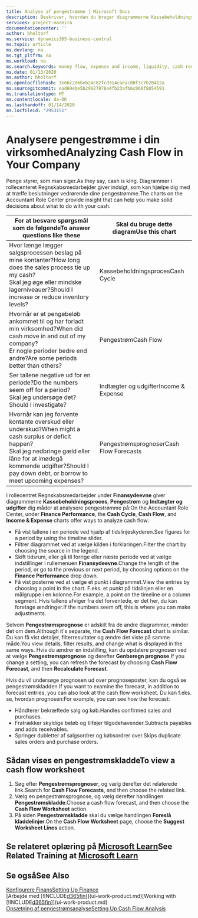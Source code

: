 ```yaml
---
title: Analyse af pengestrømme | Microsoft Docs
description: Beskriver, hvordan du bruger diagrammerne Kassebeholdningsproces, Indtægter og udgifter, Pengestrøm og Pengestrømsprognose til at analysere tidligere og fremtidige pengestrømme til og fra din virksomhed.
services: project-madeira
documentationcenter: ''
author: bholtorf
ms.service: dynamics365-business-central
ms.topic: article
ms.devlang: na
ms.tgt_pltfrm: na
ms.workload: na
ms.search.keywords: money flow, expense and income, liquidity, cash receipts minus cash payments, Cartera
ms.date: 01/13/2020
ms.author: bholtorf
ms.openlocfilehash: 3e66c2d6beb24c82fcd314caeac00f3c7b20412a
ms.sourcegitcommit: ead69ebe5b29927876a4fb23afb6c066f8854591
ms.translationtype: HT
ms.contentlocale: da-DK
ms.lasthandoff: 01/14/2020
ms.locfileid: "2953151"
---
```

# <a name="analyzing-cash-flow-in-your-company"></a><span data-ttu-id="e71c2-103">Analysere pengestrømme i din virksomhed</span><span class="sxs-lookup"><span data-stu-id="e71c2-103">Analyzing Cash Flow in Your Company</span></span>
<span data-ttu-id="e71c2-104">Penge styrer, som man siger.</span><span class="sxs-lookup"><span data-stu-id="e71c2-104">As they say, cash is king.</span></span> <span data-ttu-id="e71c2-105">Diagrammer i rollecenteret Regnskabsmedarbejder giver indsigt, som kan hjælpe dig med at træffe beslutninger vedrørende dine pengestrømme.</span><span class="sxs-lookup"><span data-stu-id="e71c2-105">The charts on the Accountant Role Center provide insight that can help you make solid decisions about what to do with your cash.</span></span>  

| <span data-ttu-id="e71c2-106">For at besvare spørgsmål som de følgende</span><span class="sxs-lookup"><span data-stu-id="e71c2-106">To answer questions like these</span></span> | <span data-ttu-id="e71c2-107">Skal du bruge dette diagram</span><span class="sxs-lookup"><span data-stu-id="e71c2-107">Use this chart</span></span> |
| --- | --- |
| <span data-ttu-id="e71c2-108">Hvor længe lægger salgsprocessen beslag på mine kontanter?</span><span class="sxs-lookup"><span data-stu-id="e71c2-108">How long does the sales process tie up my cash?</span></span></br> <span data-ttu-id="e71c2-109">Skal jeg øge eller mindske lagerniveauer?</span><span class="sxs-lookup"><span data-stu-id="e71c2-109">Should I increase or reduce inventory levels?</span></span> |<span data-ttu-id="e71c2-110">Kassebeholdningsproces</span><span class="sxs-lookup"><span data-stu-id="e71c2-110">Cash Cycle</span></span> |
| <span data-ttu-id="e71c2-111">Hvornår er et pengebeløb ankommet til og har forladt min virksomhed?</span><span class="sxs-lookup"><span data-stu-id="e71c2-111">When did cash move in and out of my company?</span></span></br> <span data-ttu-id="e71c2-112">Er nogle perioder bedre end andre?</span><span class="sxs-lookup"><span data-stu-id="e71c2-112">Are some periods better than others?</span></span> |<span data-ttu-id="e71c2-113">Pengestrøm</span><span class="sxs-lookup"><span data-stu-id="e71c2-113">Cash Flow</span></span> |
| <span data-ttu-id="e71c2-114">Ser tallene negative ud for en periode?</span><span class="sxs-lookup"><span data-stu-id="e71c2-114">Do the numbers seem off for a period?</span></span></br> <span data-ttu-id="e71c2-115">Skal jeg undersøge det?</span><span class="sxs-lookup"><span data-stu-id="e71c2-115">Should I investigate?</span></span> |<span data-ttu-id="e71c2-116">Indtægter og udgifter</span><span class="sxs-lookup"><span data-stu-id="e71c2-116">Income & Expense</span></span> |
| <span data-ttu-id="e71c2-117">Hvornår kan jeg forvente kontante overskud eller underskud?</span><span class="sxs-lookup"><span data-stu-id="e71c2-117">When might a cash surplus or deficit happen?</span></span></br> <span data-ttu-id="e71c2-118">Skal jeg nedbringe gæld eller låne for at imødegå kommende udgifter?</span><span class="sxs-lookup"><span data-stu-id="e71c2-118">Should I pay down debt, or borrow to meet upcoming expenses?</span></span> |<span data-ttu-id="e71c2-119">Pengestrømsprognoser</span><span class="sxs-lookup"><span data-stu-id="e71c2-119">Cash Flow Forecasts</span></span> |

<span data-ttu-id="e71c2-120">I rollecentret Regnskabsmedarbejder under **Finansydeevne** giver diagrammerne **Kassebeholdningsproces**, **Pengestrøm** og **Indtægter og udgifter** dig måder at analysere pengestrømme på:</span><span class="sxs-lookup"><span data-stu-id="e71c2-120">On the Accountant Role Center, under **Finance Performance**, the **Cash Cycle**, **Cash Flow**, and **Income & Expense** charts offer ways to analyze cash flow:</span></span>  

* <span data-ttu-id="e71c2-121">Få vist tallene i en periode ved hjælp af tidslinjeskyderen.</span><span class="sxs-lookup"><span data-stu-id="e71c2-121">See figures for a period by using the timeline slider.</span></span>  
* <span data-ttu-id="e71c2-122">Filtrer diagrammet ved at vælge kilden i forklaringen.</span><span class="sxs-lookup"><span data-stu-id="e71c2-122">Filter the chart by choosing the source in the legend.</span></span>  
* <span data-ttu-id="e71c2-123">Skift tidsrum, eller gå til forrige eller næste periode ved at vælge indstillinger i rullemenuen **Finansydeevne**.</span><span class="sxs-lookup"><span data-stu-id="e71c2-123">Change the length of the period, or go to the previous or next period, by choosing options on the **Finance Performance** drop down.</span></span>  
* <span data-ttu-id="e71c2-124">Få vist posterne ved at vælge et punkt i diagrammet.</span><span class="sxs-lookup"><span data-stu-id="e71c2-124">View the entries by choosing a point in the chart.</span></span> <span data-ttu-id="e71c2-125">F.eks. et punkt på tidslinjen eller en målgruppe i en kolonne.</span><span class="sxs-lookup"><span data-stu-id="e71c2-125">For example, a point on the timeline or a column segment.</span></span> <span data-ttu-id="e71c2-126">Hvis tallene afviger fra det forventede, er det her, du kan foretage ændringer.</span><span class="sxs-lookup"><span data-stu-id="e71c2-126">If the numbers seem off, this is where you can make adjustments.</span></span>  

<span data-ttu-id="e71c2-127">Selvom **Pengestrømsprognose** er adskilt fra de andre diagrammer, minder det om dem.</span><span class="sxs-lookup"><span data-stu-id="e71c2-127">Although it's separate, the **Cash Flow Forecast** chart is similar.</span></span> <span data-ttu-id="e71c2-128">Du kan få vist detaljer, filterresultater og ændre det viste på samme måde.</span><span class="sxs-lookup"><span data-stu-id="e71c2-128">You view details, filter results, and change what is displayed in the same ways.</span></span> <span data-ttu-id="e71c2-129">Hvis du ændrer en indstilling, kan du opdatere prognosen ved at vælge **Pengestrømsprognose** og derefter **Genberegn prognose**.</span><span class="sxs-lookup"><span data-stu-id="e71c2-129">If you change a setting, you can refresh the forecast by choosing **Cash Flow Forecast**, and then **Recalculate Forecast**.</span></span>

<span data-ttu-id="e71c2-130">Hvis du vil undersøge prognosen ud over prognoseposter, kan du også se pengestrømskladden.</span><span class="sxs-lookup"><span data-stu-id="e71c2-130">If you want to examine the forecast, in addition to forecast entries, you can also look at the cash flow worksheet.</span></span> <span data-ttu-id="e71c2-131">Du kan f.eks. se, hvordan prognosen:</span><span class="sxs-lookup"><span data-stu-id="e71c2-131">For example, you can see how the forecast:</span></span>

* <span data-ttu-id="e71c2-132">Håndterer bekræftede salg og køb.</span><span class="sxs-lookup"><span data-stu-id="e71c2-132">Handles confirmed sales and purchases.</span></span>  
* <span data-ttu-id="e71c2-133">Fratrækker skyldige beløb og tilføjer tilgodehavender.</span><span class="sxs-lookup"><span data-stu-id="e71c2-133">Subtracts payables and adds receivables.</span></span>  
* <span data-ttu-id="e71c2-134">Springer dubletter af salgsordrer og købsordrer over.</span><span class="sxs-lookup"><span data-stu-id="e71c2-134">Skips duplicate sales orders and purchase orders.</span></span>  

## <a name="to-view-a-cash-flow-worksheet"></a><span data-ttu-id="e71c2-135">Sådan vises en pengestrømskladde</span><span class="sxs-lookup"><span data-stu-id="e71c2-135">To view a cash flow worksheet</span></span>
1. <span data-ttu-id="e71c2-136">Søg efter **Pengestrømsprognoser**, og vælg derefter det relaterede link.</span><span class="sxs-lookup"><span data-stu-id="e71c2-136">Search for **Cash Flow Forecasts**, and then choose the related link.</span></span>  
2. <span data-ttu-id="e71c2-137">Vælg en pengestrømsprognose, og vælg derefter handlingen **Pengestrømskladde**.</span><span class="sxs-lookup"><span data-stu-id="e71c2-137">Choose a cash flow forecast, and then choose the **Cash Flow Worksheet** action.</span></span>  
3. <span data-ttu-id="e71c2-138">På siden **Pengestrømskladde** skal du vælge handlingen **Foreslå kladdelinjer**.</span><span class="sxs-lookup"><span data-stu-id="e71c2-138">On the **Cash Flow Worksheet** page, choose the **Suggest Worksheet Lines** action.</span></span>  

## <a name="see-related-training-at-microsoft-learnlearnmodulesforecast-cash-flow-dynamics-365-business-centralindex"></a><span data-ttu-id="e71c2-139">Se relateret oplæring på [Microsoft Learn](/learn/modules/forecast-cash-flow-dynamics-365-business-central/index)</span><span class="sxs-lookup"><span data-stu-id="e71c2-139">See Related Training at [Microsoft Learn](/learn/modules/forecast-cash-flow-dynamics-365-business-central/index)</span></span>

## <a name="see-also"></a><span data-ttu-id="e71c2-140">Se også</span><span class="sxs-lookup"><span data-stu-id="e71c2-140">See Also</span></span>
[<span data-ttu-id="e71c2-141">Konfigurere Finans</span><span class="sxs-lookup"><span data-stu-id="e71c2-141">Setting Up Finance</span></span>](finance-setup-finance.md)  
<span data-ttu-id="e71c2-142">[Arbejde med [!INCLUDE[d365fin](includes/d365fin_md.md)]](ui-work-product.md)</span><span class="sxs-lookup"><span data-stu-id="e71c2-142">[Working with [!INCLUDE[d365fin](includes/d365fin_md.md)]](ui-work-product.md)</span></span>  
[<span data-ttu-id="e71c2-143">Opsætning af pengestrømsanalyse</span><span class="sxs-lookup"><span data-stu-id="e71c2-143">Setting Up Cash Flow Analysis</span></span>](finance-setup-cash-flow-analyses.md)  

